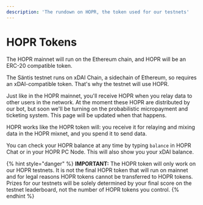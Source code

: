 ```yaml
---
description: 'The rundown on HOPR, the token used for our testnets'
---
```


# HOPR Tokens

The HOPR mainnet will run on the Ethereum chain, and HOPR will be an ERC-20 compatible token.

The Säntis testnet runs on xDAI Chain, a sidechain of Ethereum, so requires an xDAI-compatible token. That's why the testnet will use HOPR.

Just like in the HOPR mainnet, you'll receive HOPR when you relay data to other users in the network. At the moment these HOPR are distributed by our bot, but soon we'll be turning on the probabilistic micropayment and ticketing system. This page will be updated when that happens.

HOPR works like the HOPR token will: you receive it for relaying and mixing data in the HOPR mixnet, and you spend it to send data.

You can check your HOPR balance at any time by typing `balance` in HOPR Chat or in your HOPR PC Node. This will also show you your xDAI balance.

{% hint style="danger" %}
**IMPORTANT:** The HOPR token will only work on our HOPR testnets. It is not the final HOPR token that will run on mainnet and for legal reasons HOPR tokens cannot be transferred to HOPR tokens. Prizes for our testnets will be solely determined by your final score on the testnet leaderboard, not the number of HOPR tokens you control.
{% endhint %}
